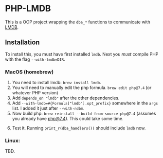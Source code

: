 # PHP-LMDB
This is a OOP project wrapping the `dba_*` functions to communicate with [LMDB](http://www.lmdb.tech/doc/index.html).

## Installation
To install this, you must have first installed `lmdb`. Next you *must* compile PHP with the flag `--with-lmdb=DIR`.

### MacOS (homebrew)
1) You need to install lmdb: `brew install lmdb`.
2) You will need to manually edit the php formula. `brew edit php@7.4` (or whatever PHP version)
3) Add `depends_on "lmdb"` after the other dependencies.
4) Add `--with-lmdb=#{Formula["lmdb"].opt_prefix}` somewhere in the `args` list. I added it just after `--with-ndbm`.
5) Now build php: `brew reinstall --build-from-source php@7.4` (assumes you already have php@7.4). This could take some time.
6. Test it. Running `print_r(dba_handlers())` should include `lmdb` now.

### Linux:

TBD.
